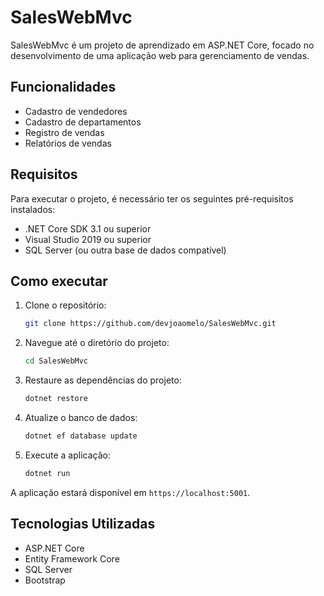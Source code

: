 # SalesWebMvc

SalesWebMvc é um projeto de aprendizado em ASP.NET Core, focado no desenvolvimento de uma aplicação web para gerenciamento de vendas.

## Funcionalidades

- Cadastro de vendedores
- Cadastro de departamentos
- Registro de vendas
- Relatórios de vendas

## Requisitos

Para executar o projeto, é necessário ter os seguintes pré-requisitos instalados:

- .NET Core SDK 3.1 ou superior
- Visual Studio 2019 ou superior
- SQL Server (ou outra base de dados compatível)

## Como executar

1. Clone o repositório:
    ```sh
    git clone https://github.com/devjoaomelo/SalesWebMvc.git
    ```

2. Navegue até o diretório do projeto:
    ```sh
    cd SalesWebMvc
    ```

3. Restaure as dependências do projeto:
    ```sh
    dotnet restore
    ```

4. Atualize o banco de dados:
    ```sh
    dotnet ef database update
    ```

5. Execute a aplicação:
    ```sh
    dotnet run
    ```

A aplicação estará disponível em `https://localhost:5001`.

## Tecnologias Utilizadas

- ASP.NET Core
- Entity Framework Core
- SQL Server
- Bootstrap

